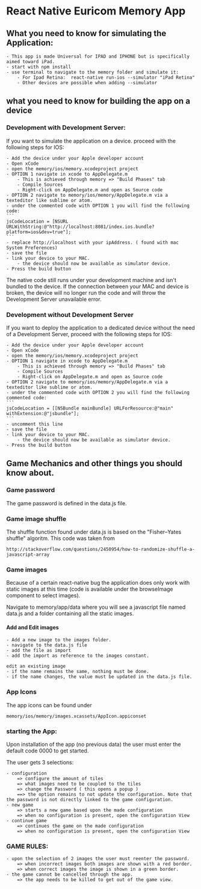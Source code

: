 # React Native Euricom Memory App

## What you need to know for simulating the Application:

    - This app is made Universal for IPAD and IPHONE but is specifically aimed toward iPad.
    - start with npm install
    - use terminal to navigate to the memory folder and simulate it:
        - For Ipad Retina:  react-native run-ios --simulator "iPad Retina"
        - Other devices are possible when adding --simulator

## what you need to know for building the app on a device

### Development with Development Server:

If you want to simulate the application on a device. proceed with the following steps for IOS:

    - Add the device under your Apple developer account
    - Open xCode
    - open the memory/ios/memory.xcodeproject project
    - OPTION 1 navigate in xcode to AppDelegate.m
        - This is achieved through memory => "Build Phases" tab
        - Compile Sources
        - Right-click on AppDelegate.m and open as Source code
    - OPTION 2 navigate to memory/ios/memory/AppDelegate.m via a texteditor like sublime or atom.
    - under the commented code with OPTION 1 you will find the following code:
    ```
    jsCodeLocation = [NSURL URLWithString:@"http://localhost:8081/index.ios.bundle?platform=ios&dev=true"];
    ```
    - replace http://localhost with your ipAddress. ( found with mac System Preferences)
    - save the file
    - link your device to your MAC.
        - the device should now be available as simulator device.
    - Press the build button

The native code still runs under your development machine and isn't bundled to the device. If the connection between your MAC and device is broken, the device will no longer run the code and will throw the Development Server unavailable error.

### Development without Development Server

If you want to deploy the application to a dedicated device without the need of a Development Server, proceed with the following steps for IOS:

    - Add the device under your Apple developer account
    - Open xCode
    - open the memory/ios/memory.xcodeproject project
    - OPTION 1 navigate in xcode to AppDelegate.m
        - This is achieved through memory => "Build Phases" tab
        - Compile Sources
        - Right-click on AppDelegate.m and open as Source code
    - OPTION 2 navigate to memory/ios/memory/AppDelegate.m via a texteditor like sublime or atom.
    - under the commented code with OPTION 2 you will find the following commented code:
    ```
    jsCodeLocation = [[NSBundle mainBundle] URLForResource:@"main" withExtension:@"jsbundle"];
    ```
    - uncomment this line
    - save the file
    - link your device to your MAC.
        - the device should now be available as simulator device.
    - Press the build button

## Game Mechanics and other things you should know about.

### Game password

The game password is defined in the data.js file.

### Game image shuffle

The shuffle function found under data.js is based on the "Fisher–Yates shuffle" algoritm. This code was taken from
```
http://stackoverflow.com/questions/2450954/how-to-randomize-shuffle-a-javascript-array
```

### Game images

Because of a certain react-native bug the application does only work with static images at this time (code is available under the browseImage component to select images).

Navigate to memory/app/data where you will see a javascript file named data.js and a folder containing all the static images.

#### Add and Edit images

    - Add a new image to the images folder.
    - navigate to the data.js file
    - add the file as import
    - add the import as reference to the images constant.

    edit an existing image
    - if the name remains the same, nothing must be done.
    - if the name changes, the value must be updated in the data.js file.

### App Icons

The app icons can be found under

    memory/ios/memory/images.xcassets/AppIcon.appiconset

### starting the App:

Upon installation of the app (no previous data) the user must enter the default code 0000 to get started.

The user gets 3 selections:

    - configuration
        => configure the amount of tiles
        => what images need to be coupled to the tiles
        => change the Password ( this opens a popup )
        ==> the option remains to not update the configuration. Note that the password is not directly linked to the game configuration.
    - new game
        => starts a new game based upon the made configuration
        => when no configuration is present, open the configuration View
    - continue game
        => continues the game on the made configuration
        => when no configuration is present, open the configuration View

### GAME RULES:

    - upon the selection of 2 images the user must reenter the password.
        => when incorrect images both images are shown with a red border.
        => when correct images the image is shown in a green border.
    - the game cannot be cancelled through the app.
        => the app needs to be killed to get out of the game view.
